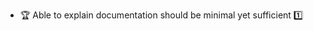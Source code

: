* <span id="outcome-explain">:trophy: Able to explain documentation should be minimal yet sufficient :one:</span>
